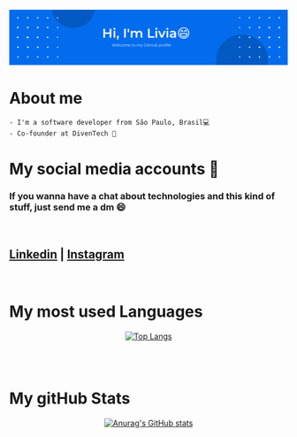![img](https://github.com/LivHelen12/LivHelen12/blob/master/banner.png?raw=true)

<p></p>

# About me
```   
- I'm a software developer from São Paulo, Brasil💻 
- Co-founder at DivenTech 🚀      
```

# My social media accounts 📱

### If you wanna have a chat about technologies and this kind of stuff, just send me a dm 😄

<br/>

##  [Linkedin](https://www.linkedin.com/in/liviahelendasilva/) | [Instagram](https://www.instagram.com/diventech/)


<br/>

# My most used Languages 

<div align="center">

[![Top Langs](https://github-readme-stats.vercel.app/api/top-langs/?username=LivHelen12&layout=compact)](https://github.com/LivHelen12/github-readme-stats)

</div>

<br/>
<br/>

# My gitHub Stats 

<div align="center">

[![Anurag's GitHub stats](https://github-readme-stats.vercel.app/api?username=LivHelen12&count_private=true&show_icons=true&theme=cobalt)](https://github.com/LivHelen12/github-readme-stats)

</div>










